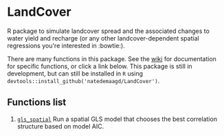 # LandCover
R package to simulate landcover spread and the associated changes to water yield and recharge (or any other landcover-dependent spatial regressions you're interested in :bowtie:).

There are many functions in this package. See the [wiki](https://github.com/natedemaagd/LandCover/wiki) for documentation for specific functions, or click a link below. This package is still in development, but can still be installed in `R` using `devtools::install_github('natedemaagd/LandCover')`.


## Functions list
1. [`gls_spatial`](https://github.com/natedemaagd/LandCover/wiki/gls_spatial) Run a spatial GLS model that chooses the best correlation structure based on model AIC.
